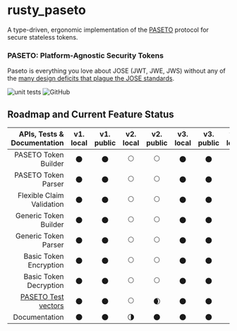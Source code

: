 # rusty_paseto

A type-driven, ergonomic implementation of the [PASETO](https://github.com/paseto-standard/paseto-spec) protocol for secure stateless tokens.

### PASETO: Platform-Agnostic Security Tokens

Paseto is everything you love about JOSE (JWT, JWE, JWS) without any of the
[many design deficits that plague the JOSE standards](https://paragonie.com/blog/2017/03/jwt-json-web-tokens-is-bad-standard-that-everyone-should-avoid).

![unit tests](https://github.com/rrrodzilla/rusty_paseto/actions/workflows/rust.yml/badge.svg)
![GitHub](https://img.shields.io/github/license/rrrodzilla/rusty_paseto?label=License)

## Roadmap and Current Feature Status

| APIs, Tests & Documentation | v1.<br />local| v1.<br />public | v2.<br />local | v2.<br />public |v3.<br />local | v3.<br />public | v4.<br />local | v4.<br />public |
| ------------: | :-----------: | :----------:    |:-----------:   |:-----------:    |:-----------:  |:-----------:    |:-----------:   |:-----------:    |
| PASETO Token Builder		| :new_moon: | :new_moon: | :full_moon: | :full_moon: | :new_moon: | :new_moon: | :new_moon: | :new_moon: |
| PASETO Token Parser		| :new_moon: | :new_moon: | :full_moon: | :full_moon: | :new_moon: | :new_moon: | :new_moon: | :new_moon: |
| Flexible Claim Validation	| :new_moon: | :new_moon: | :full_moon: | :full_moon: | :new_moon: | :new_moon: | :new_moon: | :new_moon: |
| Generic Token Builder		| :new_moon: | :new_moon: | :full_moon: | :full_moon: | :new_moon: | :new_moon: | :new_moon: | :new_moon: |
| Generic Token Parser		| :new_moon: | :new_moon: | :full_moon: | :full_moon: | :new_moon: | :new_moon: | :new_moon: | :new_moon: |
| Basic Token Encryption	| :new_moon: | :new_moon: | :full_moon: | :full_moon: | :new_moon: | :new_moon: | :new_moon: | :new_moon: |
| Basic Token Decryption	| :new_moon: | :new_moon: | :full_moon: | :full_moon: | :new_moon: | :new_moon: | :new_moon: | :new_moon: |
| [PASETO Test vectors](https://github.com/paseto-standard/test-vectors)  | :new_moon: | :new_moon: | :full_moon: | :waxing_crescent_moon: | :new_moon: | :new_moon: | :new_moon: | :new_moon: |
| Documentation			| :new_moon: | :new_moon: | :last_quarter_moon: | :new_moon: | :new_moon: | :new_moon: | :new_moon: | :new_moon: |

